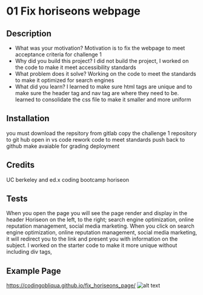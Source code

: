 # 01 Fix horiseons webpage



## Description

- What was your motivation?
    Motivation is to fix the webpage to meet acceptance criteria for challenge 1
- Why did you build this project?
I did not build the project, I worked on the code to make it meet accessibility standards
- What problem does it solve?
    Working on the code to meet the standards to make it optimized for search engines
- What did you learn?
I learned to make sure html tags are unique and to make sure the header tag and nav tag are where they need to be. learned to consolidate the css file to make it smaller and more uniform

## Installation

you must download the repsitory from gitlab
copy the challenge 1 repository to git hub
open in vs code
rework code to meet standards
push back to github
make avaiable for grading deployment 


## Credits

UC berkeley and ed.x coding bootcamp
horiseon


## Tests


When you open the page you will see the page render and display in the header Horiseon on the left, to the right; search engine optimization, online reputation management, social media marketing. 
When you click on search engine optimization, online reputation management, social media marketing, it will redirect you to the link and present you with information on the subject.
I worked on the starter code to make it more unique without including div tags,  

## Example Page
https://codingobliqua.github.io/fix_horiseons_page/
![alt text](/assets/horiseons%20page.gif)
